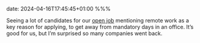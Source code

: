 date: 2024-04-16T17:45:45+01:00
%%%

Seeing a lot of candidates for our [open job](https://pspdfkit.bamboohr.com/careers/154) mentioning remote work as a key reason for applying, to get away from mandatory days in an office. It’s good for us, but I’m surprised so many companies went back.
